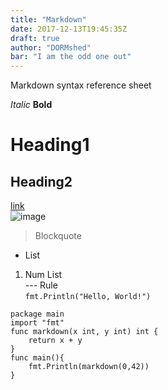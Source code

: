 ```yaml
---
title: "Markdown"
date: 2017-12-13T19:45:35Z
draft: true
author: "DORMshed"
bar: "I am the odd one out"
---
```

Markdown syntax reference sheet

*Italic*
**Bold**
# Heading1
## Heading2
[link](http://dormshed.com) <br>
![image](http://dormshed.com/img/shed.png) <br>
> Blockquote <br>
* List <br>
1. Num List <br>
--- Rule <br>
`fmt.Println("Hello, World!")` 
``` 
package main
import "fmt"
func markdown(x int, y int) int {
    return x + y
}
func main(){
    fmt.Println(markdown(0,42))
}
```
